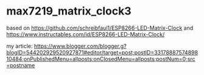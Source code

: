 # max7219_matrix_clock3
based on https://github.com/schreibfaul1/ESP8266-LED-Matrix-Clock and https://www.instructables.com/id/ESP8266-LED-Matrix-Clock/

my article: https://www.blogger.com/blogger.g?blogID=544202929520927871#editor/target=post;postID=3317888757489810484;onPublishedMenu=allposts;onClosedMenu=allposts;postNum=0;src=postname


